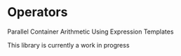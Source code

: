 # Operators
Parallel Container Arithmetic Using Expression Templates

This library is currently a work in progress
